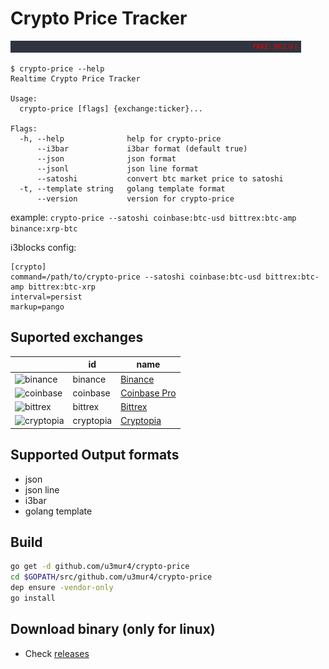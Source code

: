# Crypto Price Tracker

![Price Tracker](price.gif)

```
$ crypto-price --help
Realtime Crypto Price Tracker

Usage:
  crypto-price [flags] {exchange:ticker}...

Flags:
  -h, --help              help for crypto-price
      --i3bar             i3bar format (default true)
      --json              json format
      --jsonl             json line format
      --satoshi           convert btc market price to satoshi
  -t, --template string   golang template format
      --version           version for crypto-price
```

example: `crypto-price --satoshi coinbase:btc-usd bittrex:btc-amp binance:xrp-btc`

i3blocks config:
```
[crypto]
command=/path/to/crypto-price --satoshi coinbase:btc-usd bittrex:btc-amp bittrex:btc-xrp
interval=persist
markup=pango
```

## Suported exchanges
|                                                                                                                 | id       | name                                     |
|-----------------------------------------------------------------------------------------------------------------|----------|------------------------------------------|
|![binance](https://user-images.githubusercontent.com/1294454/29604020-d5483cdc-87ee-11e7-94c7-d1a8d9169293.jpg)  | binance  | [Binance](https://www.binance.com/)      |
|![coinbase](https://user-images.githubusercontent.com/1294454/41764625-63b7ffde-760a-11e8-996d-a6328fa9347a.jpg) | coinbase | [Coinbase Pro](https://pro.coinbase.com) |
|![bittrex](https://user-images.githubusercontent.com/1294454/27766352-cf0b3c26-5ed5-11e7-82b7-f3826b7a97d8.jpg)  | bittrex  | [Bittrex](https://bittrex.com)           |
|![cryptopia](https://user-images.githubusercontent.com/1294454/29484394-7b4ea6e2-84c6-11e7-83e5-1fccf4b2dc81.jpg)  | cryptopia  | [Cryptopia](https://www.cryptopia.co.nz)           |

[//]: # (badges stolen from https://github.com/ccxt/ccxt)
## Supported Output formats
  - json
  - json line
  - i3bar
  - golang template

## Build
```bash
go get -d github.com/u3mur4/crypto-price
cd $GOPATH/src/github.com/u3mur4/crypto-price
dep ensure -vendor-only
go install
```

## Download binary (only for linux)
  - Check [releases](https://github.com/u3mur4/crypto-price/releases)
